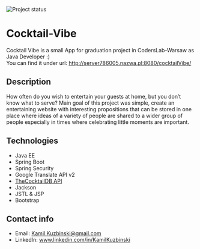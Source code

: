![Project status](https://github.com/Garfeello/Cocktail-Vibe/workflows/Project%20status/badge.svg)


# Cocktail-Vibe
Cocktail Vibe is a small App for graduation project in CodersLab-Warsaw as Java Developer :)  
You can find it under url: http://server786005.nazwa.pl:8080/cocktailVibe/

## Description
How often do you wish to entertain your guests at home, but you don’t know what to serve?
Main goal of this project was simple, create an entertaining website with interesting propositions that can
be stored in one place where ideas of a variety of people are shared to a wider group of people
especially in times where celebrating little moments are important.


## Technologies
- Java EE
- Spring Boot
- Spring Security
- Google Translate API v2
- [TheCocktailDB API](https://www.thecocktaildb.com/)
- Jackson
- JSTL & JSP
- Bootstrap


## Contact info
- Email: <Kamil.Kuzbinski@gmail.com>
- LinkedIn: www.linkedin.com/in/KamilKuzbinski

